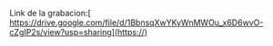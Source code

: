 Link de la grabacion:[ https://drive.google.com/file/d/1BbnsqXwYKyWnMWOu_x6D6wvO-cZgIP2s/view?usp=sharing](https://)
